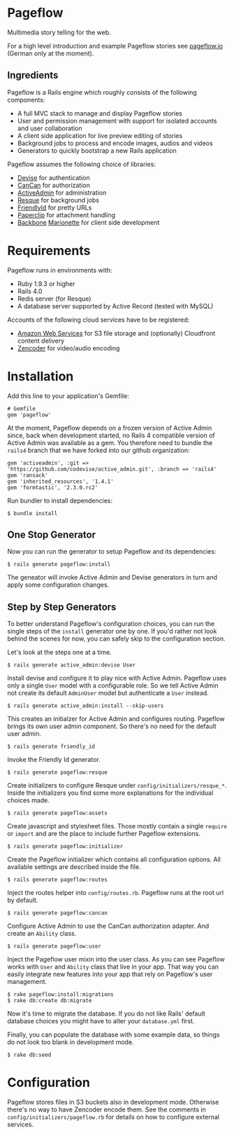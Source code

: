 # Pageflow

Multimedia story telling for the web.

For a high level introduction and example Pageflow stories see
[pageflow.io](http://pageflow.io) (German only at the moment).

## Ingredients

Pageflow is a Rails engine which roughly consists of the following
components:

* A full MVC stack to manage and display Pageflow stories
* User and permission management with support for isolated accounts
  and user collaboration
* A client side application for live preview editing of stories
* Background jobs to process and encode images, audios and videos
* Generators to quickly bootstrap a new Rails application

Pageflow assumes the following choice of libraries:

* [Devise](https://github.com/plataformatec/devise) for authentication
* [CanCan](https://github.com/ryanb/cancan) for authorization
* [ActiveAdmin](http://activeadmin.info/) for administration
* [Resque](https://github.com/resque/resque) for background jobs
* [FriendlyId](https://github.com/norman/friendly_id) for pretty URLs
* [Paperclip](https://github.com/thoughtbot/paperclip) for attachment handling
* [Backbone](http://backbonejs.org/) [Marionette](http://marionettejs.com/) for client side development


# Requirements

Pageflow runs in environments with:

* Ruby 1.9.3 or higher
* Rails 4.0
* Redis server (for Resque)
* A database server supported by Active Record (tested with MySQL)

Accounts of the following cloud services have to be registered:

* [Amazon Web Services](http://aws.amazon.com) for S3 file storage and
  (optionally) Cloudfront content delivery
* [Zencoder](http://zencoder.com) for video/audio encoding

# Installation

Add this line to your application's Gemfile:

    # Gemfile
    gem 'pageflow'

At the moment, Pageflow depends on a frozen version of Active Admin
since, back when development started, no Rails 4 compatible version of
Active Admin was available as a gem. You therefore need to bundle the
`rails4` branch that we have forked into our github organization:

    gem 'activeadmin', :git => 'https://github.com/codevise/active_admin.git', :branch => 'rails4'
    gem 'ransack'
    gem 'inherited_resources', '1.4.1'
    gem 'formtastic', '2.3.0.rc2'

Run bundler to install dependencies:

    $ bundle install

## One Stop Generator

Now you can run the generator to setup Pageflow and its dependencies:

    $ rails generate pageflow:install

The geneator will invoke Active Admin and Devise generators in turn
and apply some configuration changes.

## Step by Step Generators

To better understand Pageflow's configuration choices, you can run the
single steps of the `install` generator one by one. If you'd rather
not look behind the scenes for now, you can safely skip to the
configuration section.

Let's look at the steps one at a time.

    $ rails generate active_admin:devise User

Install devise and configure it to play nice with Active
Admin. Pageflow uses only a single `User` model with a configurable
role. So we tell Active Admin not create its default `AdminUser` model
but authenticate a `User` instead.

    $ rails generate active_admin:install --skip-users

This creates an initialzer for Active Admin and configures
routing. Pageflow brings its own user admin component. So there's no
need for the default user admin.

    $ rails generate friendly_id

Invoke the Friendly Id generator.

    $ rails generate pageflow:resque

Create initializers to configure Resque under
`config/initializers/resque_*`. Inside the initializers you find some
more explanations for the individual choices made.

    $ rails generate pageflow:assets

Create javascript and stylesheet files. Those mostly contain a single
`require` or `import` and are the place to include further Pageflow
extensions.

    $ rails generate pageflow:initializer

Create the Pageflow initializer which contains all configuration
options. All available settings are described inside the file.

    $ rails generate pageflow:routes

Inject the routes helper into `config/routes.rb`. Pageflow runs at the
root url by default.

    $ rails generate pageflow:cancan

Configure Active Admin to use the CanCan authorization adapter. And
create an `Ability` class.

    $ rails generate pageflow:user

Inject the Pageflow user mixin into the user class. As you can see
Pageflow works with `User` and `Ability` class that live in your
app. That way you can easily integrate new features into your app that
rely on Pageflow's user management.

    $ rake pageflow:install:migrations
    $ rake db:create db:migrate

Now it's time to migrate the database. If you do not like Rails'
default database choices you might have to alter your `database.yml`
first.

Finally, you can populate the database with some example data, so
things do not look too blank in development mode.

    $ rake db:seed

# Configuration

Pageflow stores files in S3 buckets also in development
mode. Otherwise there's no way to have Zencoder encode them. See the
comments in `config/initializers/pageflow.rb` for details on how to
configure external services.
